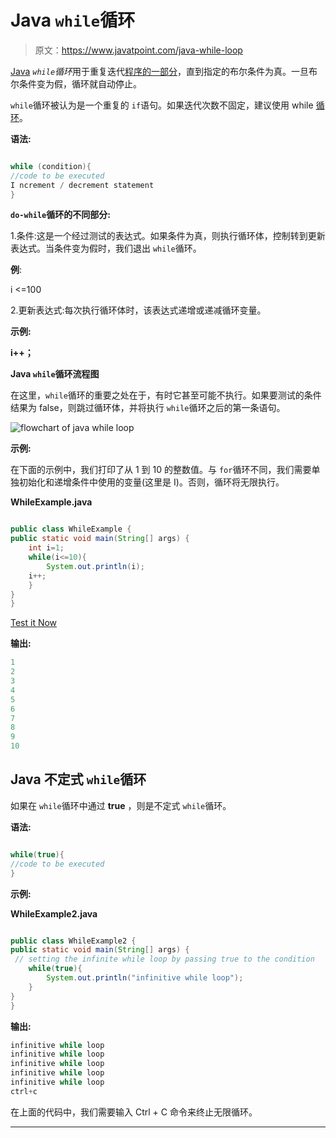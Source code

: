 # Java `while`循环

> 原文：<https://www.javatpoint.com/java-while-loop>

[Java](https://www.javatpoint.com/java-tutorial) *`while`循环*用于重复迭代[程序的一部分](https://www.javatpoint.com/programs-list)，直到指定的布尔条件为真。一旦布尔条件变为假，循环就自动停止。

`while`循环被认为是一个重复的 `if`语句。如果迭代次数不固定，建议使用 while [循环](https://www.javatpoint.com/java-for-loop)。

**语法:**

```java

while (condition){  
//code to be executed 
I ncrement / decrement statement
}  

```

**`do-while`循环的不同部分:**

1.条件:这是一个经过测试的表达式。如果条件为真，则执行循环体，控制转到更新表达式。当条件变为假时，我们退出 `while`循环。

**例**:

i <=100

2.更新表达式:每次执行循环体时，该表达式递增或递减循环变量。

**示例:**

**i++；**

**Java `while`循环流程图**

在这里，`while`循环的重要之处在于，有时它甚至可能不执行。如果要测试的条件结果为 false，则跳过循环体，并将执行 `while`循环之后的第一条语句。

![flowchart of java while loop](../img/46ce06fba6f598fe35586076d289aa80.png)

**示例:**

在下面的示例中，我们打印了从 1 到 10 的整数值。与 `for`循环不同，我们需要单独初始化和递增条件中使用的变量(这里是 I)。否则，循环将无限执行。

**WhileExample.java**

```java

public class WhileExample {
public static void main(String[] args) {
    int i=1;
    while(i<=10){
    	System.out.println(i);
    i++;
    }
}
}

```

[Test it Now](https://compiler.javatpoint.com/opr/test.jsp?filename=WhileExample)

**输出:**

```java
1
2
3
4
5
6
7
8
9
10

```

## Java 不定式 `while`循环

如果在 `while`循环中通过 **true** ，则是不定式 `while`循环。

**语法:**

```java

while(true){
//code to be executed
}

```

**示例:**

**WhileExample2.java**

```java

public class WhileExample2 {  
public static void main(String[] args) { 
 // setting the infinite while loop by passing true to the condition
    while(true){  
        System.out.println("infinitive while loop");  
    }  
}  
}  

```

**输出:**

```java
infinitive while loop
infinitive while loop
infinitive while loop
infinitive while loop
infinitive while loop
ctrl+c

```

在上面的代码中，我们需要输入 Ctrl + C 命令来终止无限循环。

* * *